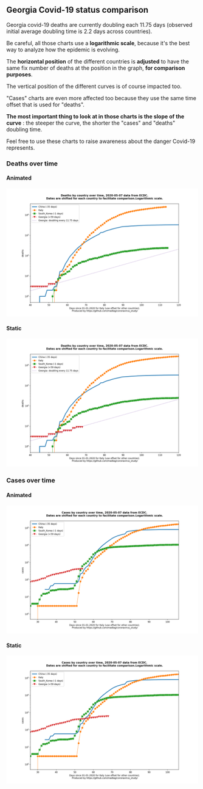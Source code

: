 ## Georgia Covid-19 status comparison 

Georgia covid-19 deaths are currently doubling each 11.75 days (observed initial average doubling time is 2.2 days across countries).



Be careful, all those charts use a **logarithmic scale**, because it's the best way to analyze how the epidemic is evolving.
 
The **horizontal position** of the different countries is **adjusted** to have the same fix number of deaths at the position in the graph, **for comparison purposes**.

The vertical position of the different curves is of course impacted too.

"Cases" charts are even more affected too because they use the same time offset that is used for "deaths".

**The most important thing to look at in those charts is the slope of the curve** : the steeper the curve, the shorter the "cases" and "deaths" doubling time.

Feel free to use these charts to raise awareness about the danger Covid-19 represents. 


 
### Deaths over time
 
#### Animated
![Georgia covid-19 deaths animated chart](https://raw.githubusercontent.com/madlag/coronavirus_study/master/notebooks/graphs/2020-05-07/countries/Georgia/2020-05-07_Georgia_deaths.gif "Georgia covid-19 deaths animated chart")   
 
#### Static
![Georgia covid-19 deaths static chart](https://raw.githubusercontent.com/madlag/coronavirus_study/master/notebooks/graphs/2020-05-07/countries/Georgia/2020-05-07_Georgia_deaths.png "Georgia covid-19 deaths static chart")   

 
### Cases over time
 
#### Animated
![Georgia covid-19 cases animated chart](https://raw.githubusercontent.com/madlag/coronavirus_study/master/notebooks/graphs/2020-05-07/countries/Georgia/2020-05-07_Georgia_cases.gif "Georgia covid-19 cases animated chart")   
 
#### Static
![Georgia covid-19 cases static chart](https://raw.githubusercontent.com/madlag/coronavirus_study/master/notebooks/graphs/2020-05-07/countries/Georgia/2020-05-07_Georgia_cases.png "Georgia covid-19 cases static chart")   

